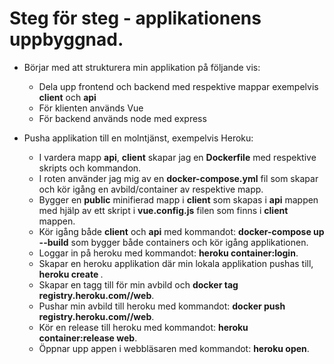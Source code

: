 # Steg för steg - applikationens uppbyggnad.

- Börjar med att strukturera min applikation på följande vis:

  - Dela upp frontend och backend med respektive mappar exempelvis **client** och **api**
  - För klienten används Vue
  - För backend används node med express

- Pusha applikation till en molntjänst, exempelvis Heroku:
  - I vardera mapp **api**, **client** skapar jag en **Dockerfile** med respektive skripts och kommandon.
  - I roten använder jag mig av en **docker-compose.yml** fil som skapar och kör igång en avbild/container av respektive mapp.
  - Bygger en **public** minifierad mapp i **client** som skapas i **api** mappen med hjälp av ett skript i **vue.config.js** filen som finns i **client** mappen.
  - Kör igång både **client** och **api** med kommandot: **docker-compose up --build** som bygger både containers och kör igång applikationen.
  - Loggar in på heroku med kommandot: **heroku container:login**.
  - Skapar en heroku applikation där min lokala applikation pushas till, **heroku create <APP-NAME>**.
  - Skapar en tagg till för min avbild och **docker tag <imageName> registry.heroku.com/<APP-NAME>/web**.
  - Pushar min avbild till heroku med kommandot: **docker push registry.heroku.com/<APP-NAME>/web**.
  - Kör en release till heroku med kommandot: **heroku container:release web**.
  - Öppnar upp appen i webbläsaren med kommandot: **heroku open**.
